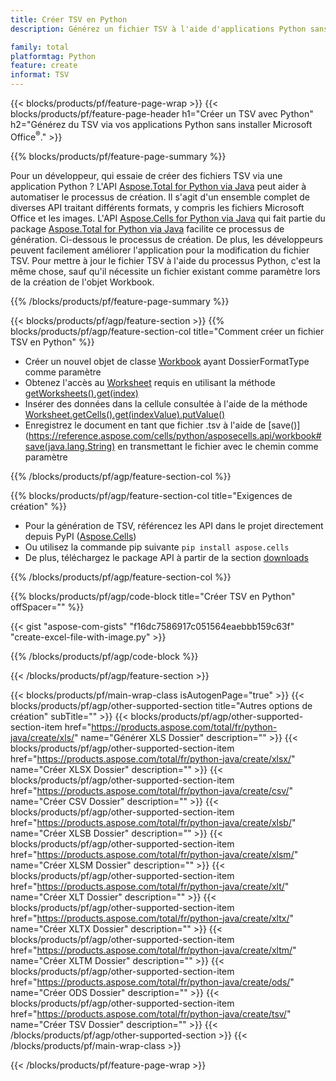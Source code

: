 ```yaml
---
title: Créer TSV en Python
description: Générez un fichier TSV à l'aide d'applications Python sans utiliser Microsoft Office. 

family: total
platformtag: Python
feature: create
informat: TSV
---
```

{{< blocks/products/pf/feature-page-wrap >}}
{{< blocks/products/pf/feature-page-header h1="Créer un TSV avec Python" h2="Générez du TSV via vos applications Python sans installer Microsoft Office<sup>&reg;</sup>." >}}

{{% blocks/products/pf/feature-page-summary %}}

Pour un développeur, qui essaie de créer des fichiers TSV via une application Python ? L'API [Aspose.Total for Python via Java](https://products.aspose.com/total/python-java/) peut aider à automatiser le processus de création. Il s'agit d'un ensemble complet de diverses API traitant différents formats, y compris les fichiers Microsoft Office et les images. L'API [Aspose.Cells for Python via Java](https://products.aspose.com/cells/python-java/) qui fait partie du package [Aspose.Total for Python via Java](https://products.aspose.com/total/python-java/) facilite ce processus de génération. Ci-dessous le processus de création. De plus, les développeurs peuvent facilement améliorer l'application pour la modification du fichier TSV. Pour mettre à jour le fichier TSV à l'aide du processus Python, c'est la même chose, sauf qu'il nécessite un fichier existant comme paramètre lors de la création de l'objet Workbook.

{{% /blocks/products/pf/feature-page-summary %}}

{{< blocks/products/pf/agp/feature-section >}}
{{% blocks/products/pf/agp/feature-section-col title="Comment créer un fichier TSV en Python" %}}

- Créer un nouvel objet de classe [Workbook](https://reference.aspose.com/cells/python/asposecells.api/Workbook) ayant DossierFormatType comme paramètre
- Obtenez l'accès au [Worksheet](https://reference.aspose.com/cells/python/asposecells.api/Worksheet) requis en utilisant la méthode [getWorksheets().get(index)](https://reference.aspose.com/cells/python/asposecells.api/workbook#Worksheets)
- Insérer des données dans la cellule consultée à l'aide de la méthode [Worksheet.getCells().get(indexValue).putValue()](https://reference.aspose.com/cells/python/asposecells.api/worksheet#Cells)
- Enregistrez le document en tant que fichier .tsv à l'aide de [save()](https://reference.aspose.com/cells/python/asposecells.api/workbook#save(java.lang.String) en transmettant le fichier avec le chemin comme paramètre

{{% /blocks/products/pf/agp/feature-section-col %}}

{{% blocks/products/pf/agp/feature-section-col title="Exigences de création" %}}

- Pour la génération de TSV, référencez les API dans le projet directement depuis PyPI ([Aspose.Cells](https://pypi.org/project/aspose-cells/))
- Ou utilisez la commande pip suivante ```pip install aspose.cells``` 
- De plus, téléchargez le package API à partir de la section [downloads](https://releases.aspose.com/cells/python-java) 

{{% /blocks/products/pf/agp/feature-section-col %}}

{{% blocks/products/pf/agp/code-block title="Créer TSV en Python" offSpacer="" %}}

{{< gist "aspose-com-gists" "f16dc7586917c051564eaebbb159c63f" "create-excel-file-with-image.py" >}}

{{% /blocks/products/pf/agp/code-block %}}

{{< /blocks/products/pf/agp/feature-section >}}

{{< blocks/products/pf/main-wrap-class isAutogenPage="true" >}}
{{< blocks/products/pf/agp/other-supported-section title="Autres options de création" subTitle="" >}}
{{< blocks/products/pf/agp/other-supported-section-item href="https://products.aspose.com/total/fr/python-java/create/xls/" name="Générer XLS Dossier" description="" >}}
{{< blocks/products/pf/agp/other-supported-section-item href="https://products.aspose.com/total/fr/python-java/create/xlsx/" name="Créer XLSX Dossier" description="" >}}
{{< blocks/products/pf/agp/other-supported-section-item href="https://products.aspose.com/total/fr/python-java/create/csv/" name="Créer CSV Dossier" description="" >}}
{{< blocks/products/pf/agp/other-supported-section-item href="https://products.aspose.com/total/fr/python-java/create/xlsb/" name="Créer XLSB Dossier" description="" >}}
{{< blocks/products/pf/agp/other-supported-section-item href="https://products.aspose.com/total/fr/python-java/create/xlsm/" name="Créer XLSM Dossier" description="" >}}
{{< blocks/products/pf/agp/other-supported-section-item href="https://products.aspose.com/total/fr/python-java/create/xlt/" name="Créer XLT Dossier" description="" >}}
{{< blocks/products/pf/agp/other-supported-section-item href="https://products.aspose.com/total/fr/python-java/create/xltx/" name="Créer XLTX Dossier" description="" >}}
{{< blocks/products/pf/agp/other-supported-section-item href="https://products.aspose.com/total/fr/python-java/create/xltm/" name="Créer XLTM Dossier" description="" >}}
{{< blocks/products/pf/agp/other-supported-section-item href="https://products.aspose.com/total/fr/python-java/create/ods/" name="Créer ODS Dossier" description="" >}}
{{< blocks/products/pf/agp/other-supported-section-item href="https://products.aspose.com/total/fr/python-java/create/tsv/" name="Créer TSV Dossier" description="" >}}
{{< /blocks/products/pf/agp/other-supported-section >}}
{{< /blocks/products/pf/main-wrap-class >}}

{{< /blocks/products/pf/feature-page-wrap >}}